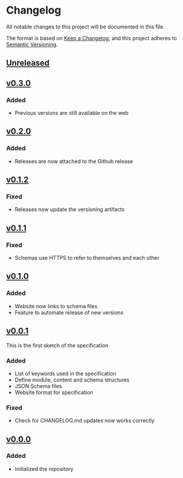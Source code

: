 <!-- markdownlint-configure-file
{
  "no-duplicate-heading": false
}
-->
# Changelog

All notable changes to this project will be documented in this file.

The format is based on [Keep a Changelog](https://keepachangelog.com/en/1.0.0/),
and this project adheres to [Semantic Versioning](https://semver.org/spec/v2.0.0.html).

## [Unreleased](https://github.com/powerd6/spec/compare/v0.3.0...HEAD)

## [v0.3.0](https://github.com/powerd6/spec/releases/tag/v0.3.0)

### Added

- Previous versions are still available on the web

## [v0.2.0](https://github.com/powerd6/spec/releases/tag/v0.2.0)

### Added

- Releases are now attached to the Github release

## [v0.1.2](https://github.com/powerd6/spec/releases/tag/v0.1.2)

### Fixed

- Releases now update the versioning artifacts

## [v0.1.1](https://github.com/powerd6/spec/releases/tag/v0.1.1)

### Fixed

- Schemas use HTTPS to refer to themselves and each other

## [v0.1.0](https://github.com/powerd6/spec/releases/tag/v0.1.0)

### Added

- Website now links to schema files
- Feature to automate release of new versions

## [v0.0.1](https://github.com/powerd6/spec/releases/tag/v0.0.1)

This is the first sketch of the specification

### Added

- List of keywords used in the specification
- Define module, content and schema structures
- JSON Schema files
- Website format for specification

### Fixed

- Check for CHANGELOG.md updates now works correctly

## [v0.0.0](https://github.com/powerd6/spec/releases/tag/v0.0.0)

### Added

- Initialized the repository
